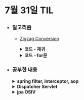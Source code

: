 # 7월 31일 TIL

* ### 알고리즘
    * [Zigzag Conversion](https://leetcode.com/problems/zigzag-conversion/description/)
      <details>
        <summary><strong>코드 - 재귀</strong></summary>

      ```java

          import java.util.*;

          class Solution {
              public String convert(String s, int numRows) {
                  List<Character>[] zigzag = new ArrayList[numRows];
                  if(numRows == 1)return s;

                  for(int i=0 ; i<numRows ; i++)zigzag[i] = new ArrayList<>();

                  dfs(zigzag, s, 0, 0, true);

                  StringBuilder answer = new StringBuilder();
                  for(int i=0 ; i<numRows ; i++){
                      for(char ch : zigzag[i])
                          answer.append(ch);
                  }

                  return answer.toString();
              }

              private void dfs(List<Character>[] zigzag, String s, int row, int index, boolean down){
                  if(index == s.length())return;

                  if(down){
                      zigzag[row].add(s.charAt(index));

                      if(row == zigzag.length - 1){
                          dfs(zigzag, s, row - 1, index + 1, false);
                      }
                      else{
                          dfs(zigzag, s, row + 1, index + 1, true);
                      }

                      return;
                  }

                  zigzag[row].add(s.charAt(index));

                  if(row == 0){
                      dfs(zigzag, s, row + 1, index + 1, true);
                  }
                  else{
                      dfs(zigzag, s, row - 1, index + 1, false);
                  }
                  
              }
          }
          

      ```

      </details>

      <details>
        <summary><strong>코드 - for문</strong></summary>

      ```java

          import java.util.*;

          class Solution {
            public String convert(String s, int numRows) {
                List<Character>[] zigzag = new ArrayList[numRows];
                for(int i=0 ; i<numRows ; i++)zigzag[i] = new ArrayList<>();

                if(numRows == 1)return s;

                int row = 0, down = 1;
                for(char ch : s.toCharArray()){
                    zigzag[row].add(ch);

                    if(row == 0){
                        down = 1;
                    }
                    else if(row == numRows - 1){
                        down = -1;
                    }

                    row += down;
                }

                StringBuilder answer = new StringBuilder();
                for(int i=0 ; i<numRows ; i++){
                    for(char ch : zigzag[i])
                        answer.append(ch);
                }

                return answer.toString();
            }
          }
          

      ```

      </details>

 * ### 공부한 내용
    <details>
    <summary><strong>spring filter, interceptor, aop</strong></summary>
    1. <strong>Filter</strong>
    
    * Filter는 J2EE 표준 스펙 기능으로 <a href='#ex1'>Dispatcher Servlet</a>에 요청이 전달되기 전/후에 url 패턴에 맞는 모든 요청에 대해 부가작업을 처리해주는 기능을 제공한다.
      * <strong>filter의 메소드</strong>
        1. <strong>init</strong>: 필터 객체를 초기화하고 서비스에 추가하기 위한 메소드이다. 웹 컨테이너가 1번만 호출하고, 이후에는 doFilter()로 처리한다.
        2. <strong>doFilter</strong>: url-pattern에 맞는 모든 요청을 Dispatcher Servlet에 전달 되기 전에 웹 컨테이너에 의해서 실행되는 메소드이다. FilterChain의 doFilter를 통해 필터를 연쇄적으로 실행시킨다.
        3. <strong>destroy</strong>: 필터 객체를 제거하고 사용하는 자원을 반환하기 위한 메소드이다. 웹 컨테이너가 1회 호출하면 필터 객체가 종료되어 이후에는 doFilter에 의해 처리되지 않는다.
      * <strong>사용 용도</strong>
        스프링과 무관하게 전역적으로 처리해야 하는 작업들을 처리
        1. 공통된 보안 및 인증/인가 관련 작업
        2. 모든 요청에 대한 로깅 또는 검사
        3. 이미지/데이터 압축 및 문자열 인코딩
        4. Spring과 분리되어야 하는 기능
        
    1. <strong>Interceptor</strong>
    
      * Interceptor는 filter와 달리 J2EE 표준 스펙이 아니라 스프링이 제공하는 기능이다. Dispatcher Servlet이 컨트롤러를 호출하기 전과 후에 부가적인 기능을 수행한다. 웹 컨테이너에서 동작하지 않고 스프링 컨텍스트에서 동작한다.
      * <strong>interceptor 메소드</strong>
         1. <strong>preHandle</strong>: 컨트롤러가 호출되기 전에 호출이 되며 전처리 작업이나 요청 정보를 가공하거나 추가하는 기능을 수행한다.
         2. <strong>postHandle</strong>: 컨트롤러가 호출된 후 view 렌더링 전에 작동한다.
         3. <strong>afterCompletion</strong>: 모든 view에서 최종 결과를 생성하는 일을 포함해 모든 작업이 완료된 후(view 렌더링 후)에 실행해서 요청 처리중에 사용한 자원을 반환할 때 사용한다.
      * <strong>사용 용도</strong>
        Interceptor는 클라이언트의 요청과 관련되서 전역적으로 처리해야 하는 작업들을 수행한다.

        1. 세부적인 보안 및 인증/인가 공통 작업
        2. API 호출에 대한 로깅 또는 검사
        3. 컨트롤러로 넘겨주는 정보의 가공
        
    2. <strong>AOP</strong>
    
      * OOP를 보완하기 위해 나온 개념으로 관점 지향 프로그래밍으로 핵심 기능과 부가 기능(로깅, 트랜잭션 등)으로 구분해 공통된 로직이나 기능을 하나의 단위로 묶어서 모듈화한다.

      * **용어 정리**
        1. **Target**: 핵심 기능을 담고 있는 모듈로 부가 기능을 부여할 대상
        2. **Advice**: Target에 제공할 부가 기능을 담고 있는 모듈
        3. **Join Point**: Advice가 적용될 수 있는 위치
        4. **Pointcut**: Advice를 적용할 Target의 메소드를 선별하는 정규표현식
        5. **Aspect**: AOP의 기본 모듈로 Advice + Poincut
        6. **Advisor**: Spring AOP에서만 사용되는 용어로 Advice + Pointcut
     
      * **Filter, Interceptor와의 차이**
        1. AOP는 컨트롤러 처리 전후로 비즈니스 로직을 처리할 때 사용
        2. Filter, Interceptro는 주소로 대상을 구분하고, AOP는 주소, 파라미터, 어노테이션 등 다양한 방법으로 대상 지정 가능


    </details>

    <details>
    <summary><strong id='ex1'>Dispatcher Servlet</strong></summary>
    Dispatcher Servlet은 가장 앞단에서 HTTP 프로토콜로 들어오는 모든 요청을 먼저 받아서 적합한 컨트롤러에 위임해주는 프론트 컨트롤러이다.

    > **프론트 컨트롤러**: 서블릿 컨테이너의 가장 앞에서 서버로 들어오는 모든 요청을 받아서 처리해주는 컨트롤러이다.


    </details>

    <details>
    <summary><strong>jpa OSIV</strong></summary>
    OSIV는 Open Session In View의 약자로 말 그대로 session(영속성 컨텍스트)를 View까지 열여두는 기능이다. 이것을 통해서 View에서도 지연로딩과 같은 영속성 컨텍스트의 기능을 사용할 수 있다.

    * **장점**: 뷰 템플릿이나 컨트롤러에서도 지연 로딩이 가능하다. 따라서, 개발이 쉽고 유지 보수가 용이하다.
    * **단점**: DB 커넥션을 오래 사용하기 때문에 실시간 트래픽이 많은 서비스라면 커넥션이 부족해지는 상황이 발생할 수 있다.
    </details>